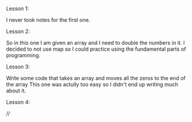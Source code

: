 Lesson 1:

I never took notes for the first one.


Lesson 2:

So in this one I am given an array and I need to double the numbers in it.
I decided to not use map so I could practice using the fundamental parts of programming.


Lesson 3:

Write some code that takes an array and moves all the zeros to the end of the array
This one was actully too easy so I didn't end up writing much about it.


Lesson 4:

//
